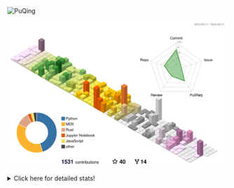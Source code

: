 ![PuQing](https://user-images.githubusercontent.com/27223114/171565019-9a56fae6-b08b-421f-99db-7e830da42371.png)

![](./profile-3d-contrib/profile-season-animate.svg)

<details>
<summary>Click here for detailed stats!</summary>

<!--START_SECTION:waka-->
![Lines of code](https://img.shields.io/badge/From%20Hello%20World%20I%27ve%20Written-1.4%20million%20lines%20of%20code-blue)

**🐱 My GitHub Data** 

> 📦 387.4 kB Used in GitHub's Storage 
 > 
> 🏆 381 Contributions in the Year 2024
 > 
> 🚫 Not Opted to Hire
 > 
> 📜 47 Public Repositories 
 > 
> 🔑 29 Private Repositories 
 > 
**I'm an Early 🐤** 

```text
🌞 Morning                607 commits         ██░░░░░░░░░░░░░░░░░░░░░░░   07.80 % 
🌆 Daytime                3617 commits        ████████████░░░░░░░░░░░░░   46.49 % 
🌃 Evening                1600 commits        █████░░░░░░░░░░░░░░░░░░░░   20.56 % 
🌙 Night                  1957 commits        ██████░░░░░░░░░░░░░░░░░░░   25.15 % 
```


📊 **This Week I Spent My Time On** 

```text
💬 Programming Languages: 
Browsing                 11 hrs 33 mins      ██████████░░░░░░░░░░░░░░░   39.49 % 
Markdown                 4 hrs 24 mins       ████░░░░░░░░░░░░░░░░░░░░░   15.07 % 
Searching                3 hrs 46 mins       ███░░░░░░░░░░░░░░░░░░░░░░   12.89 % 
Python                   2 hrs 17 mins       ██░░░░░░░░░░░░░░░░░░░░░░░   07.84 % 
Reading Paper            1 hr 38 mins        █░░░░░░░░░░░░░░░░░░░░░░░░   05.62 % 

🔥 Editors: 
Chrome                   19 hrs 13 mins      ████████████████░░░░░░░░░   65.70 % 
Obsidian                 4 hrs 24 mins       ████░░░░░░░░░░░░░░░░░░░░░   15.07 % 
VS Code                  4 hrs 12 mins       ████░░░░░░░░░░░░░░░░░░░░░   14.37 % 
fish                     1 hr 25 mins        █░░░░░░░░░░░░░░░░░░░░░░░░   04.87 % 

💻 Operating System: 
Mac                      25 hrs 3 mins       █████████████████████░░░░   85.67 % 
WSL                      4 hrs 5 mins        ████░░░░░░░░░░░░░░░░░░░░░   14.01 % 
Linux                    5 mins              ░░░░░░░░░░░░░░░░░░░░░░░░░   00.32 % 
```


<!--END_SECTION:waka-->
</details>
